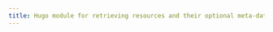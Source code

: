 ```yaml
---
title: Hugo module for retrieving resources and their optional meta-data in the most flexible way
---
```



